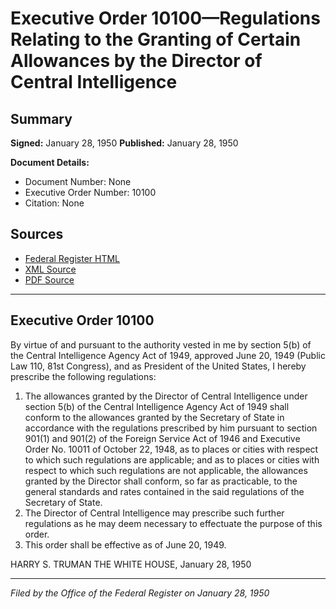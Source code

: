 # Executive Order 10100—Regulations Relating to the Granting of Certain Allowances by the Director of Central Intelligence

## Summary

**Signed:** January 28, 1950
**Published:** January 28, 1950

**Document Details:**
- Document Number: None
- Executive Order Number: 10100
- Citation: None

## Sources
- [Federal Register HTML](https://www.presidency.ucsb.edu/documents/executive-order-10100-regulations-relating-the-granting-certain-allowances-the-director)
- [XML Source](None)
- [PDF Source](None)

---

## Executive Order 10100

By virtue of and pursuant to the authority vested in me by section 5(b) of the Central Intelligence Agency Act of 1949, approved June 20, 1949 (Public Law 110, 81st Congress), and as President of the United States, I hereby prescribe the following regulations:
1. The allowances granted by the Director of Central Intelligence under section 5(b) of the Central Intelligence Agency Act of 1949 shall conform to the allowances granted by the Secretary of State in accordance with the regulations prescribed by him pursuant to section 901(1) and 901(2) of the Foreign Service Act of 1946 and Executive Order No. 10011 of October 22, 1948, as to places or cities with respect to which such regulations are applicable; and as to places or cities with respect to which such regulations are not applicable, the allowances granted by the Director shall conform, so far as practicable, to the general standards and rates contained in the said regulations of the Secretary of State.
2. The Director of Central Intelligence may prescribe such further regulations as he may deem necessary to effectuate the purpose of this order.
3. This order shall be effective as of June 20, 1949.

HARRY S. TRUMAN
THE WHITE HOUSE,
January 28, 1950

---

*Filed by the Office of the Federal Register on January 28, 1950*

